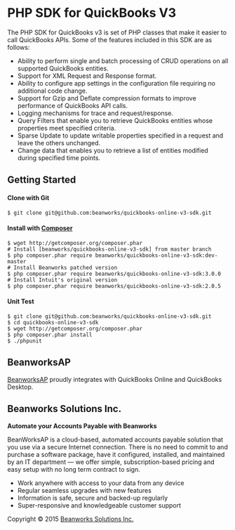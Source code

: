 # PHP SDK for QuickBooks V3

The PHP SDK for QuickBooks v3 is set of PHP classes that make it easier to call QuickBooks APIs.  Some of the features included in this SDK are as follows:

- Ability to perform single and batch processing of CRUD operations on all supported QuickBooks entities.
- Support for XML Request and Response format.
- Ability to configure app settings in the configuration file requiring no additional code change.
- Support for Gzip and Deflate compression formats to improve performance of QuickBooks API calls.
- Logging mechanisms for trace and request/response.
- Query Filters that enable you to retrieve QuickBooks entities whose properties meet specified criteria.
- Sparse Update to update writable properties specified in a request and leave the others unchanged.
- Change data that enables you to retrieve a list of entities modified during specified time points.

## Getting Started

#### Clone with Git

```shell
$ git clone git@github.com:beanworks/quickbooks-online-v3-sdk.git
```

#### Install with [Composer](https://getcomposer.org/)

```shell
$ wget http://getcomposer.org/composer.phar
# Install [beanworks/quickbooks-online-v3-sdk] from master branch
$ php composer.phar require beanworks/quickbooks-online-v3-sdk:dev-master
# Install Beanworks patched version
$ php composer.phar require beanworks/quickbooks-online-v3-sdk:3.0.0
# Install Intuit's original version
$ php composer.phar require beanworks/quickbooks-online-v3-sdk:2.0.5
```

#### Unit Test

```shell
$ git clone git@github.com:beanworks/quickbooks-online-v3-sdk.git
$ cd quickbooks-online-v3-sdk
$ wget http://getcomposer.org/composer.phar
$ php composer.phar install
$ ./phpunit
```

## BeanworksAP

[BeanworksAP](https://beanworks.com) proudly integrates with QuickBooks Online and QuickBooks Desktop.

## Beanworks Solutions Inc.

**Automate your Accounts Payable with Beanworks**

BeanWorksAP is a cloud-based, automated accounts payable solution that you use via a secure Internet connection. There is no need to commit to and purchase a software package, have it configured, installed, and maintained by an IT department — we offer simple, subscription-based pricing and easy setup with no long term contract to sign.

- Work anywhere with access to your data from any device
- Regular seamless upgrades with new features
- Information is safe, secure and backed-up regularly
- Super-responsive and knowledgeable customer support

Copyright &copy; 2015 [Beanworks Solutions Inc.](https://beanworks.com/)
